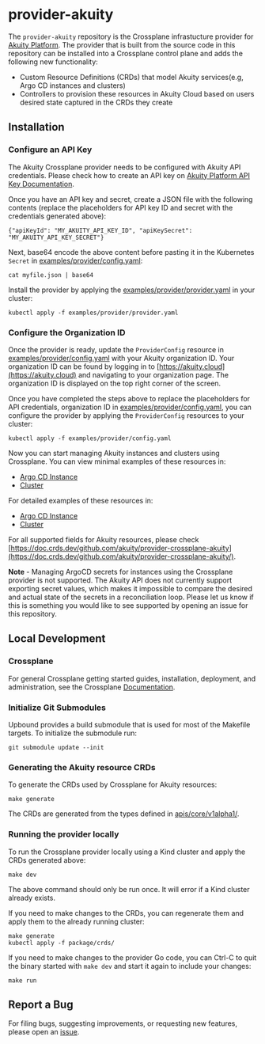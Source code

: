 # provider-akuity

The `provider-akuity` repository is the Crossplane infrastucture provider for
[Akuity Platform](https://akuity.io/akuity-platform/). The provider that is built from the source code
in this repository can be installed into a Crossplane control plane and adds the 
following new functionality:

* Custom Resource Definitions (CRDs) that model Akuity services(e.g, Argo CD instances and clusters)
* Controllers to provision these resources in Akuity Cloud based on users 
desired state captured in the CRDs they create

## Installation

### Configure an API Key
The Akuity Crossplane provider needs to be configured with Akuity API credentials. Please check how to create an API key on  [Akuity Platform API Key Documentation](https://docs.akuity.io/organizations/api-keys). 

Once you have an API key and secret, create a JSON file with the following contents (replace the placeholders for API key 
ID and secret with the credentials generated above):

```
{"apiKeyId": "MY_AKUITY_API_KEY_ID", "apiKeySecret": "MY_AKUITY_API_KEY_SECRET"}
```

Next, base64 encode the above content before pasting it in the Kubernetes `Secret` in [examples/provider/config.yaml](./examples/provider/config.yaml):

```
cat myfile.json | base64
```

Install the provider by applying the [examples/provider/provider.yaml](./examples/provider/provider.yaml) in your cluster:

```
kubectl apply -f examples/provider/provider.yaml
```

### Configure the Organization ID
Once the provider is ready, update the `ProviderConfig` resource in [examples/provider/config.yaml](./examples/provider/config.yaml) with your
Akuity organization ID. Your organization ID can be found by logging in to [https://akuity.cloud](https://akuity.cloud) and
navigating to your organization page. The organization ID is displayed on the top right corner of the screen.

Once you have completed the steps above to replace the placeholders for API credentials, organization ID in
[examples/provider/config.yaml](./examples/provider/config.yaml), you can configure the provider by applying the `ProviderConfig` resources to your cluster:

```
kubectl apply -f examples/provider/config.yaml
```

Now you can start managing Akuity instances and clusters using Crossplane. You can view minimal examples of these resources
in:
- [Argo CD Instance](./examples/instance/basic.yaml)
- [Cluster](./examples/cluster/basic.yaml)

For detailed examples of these resources in:
- [Argo CD Instance](./examples/instance/detailed.yaml)
- [Cluster](./examples/cluster/detailed.yaml)

For all supported fields for Akuity resources, please check [https://doc.crds.dev/github.com/akuity/provider-crossplane-akuity](https://doc.crds.dev/github.com/akuity/provider-crossplane-akuity/).

**Note** - Managing ArgoCD secrets for instances using the Crossplane provider is not supported. The Akuity API does not currently support exporting
secret values, which makes it impossible to compare the desired and actual state of the secrets in a reconciliation loop. Please let us know if this is something
you would like to see supported by opening an issue for this repository.

## Local Development

### Crossplane

For general Crossplane getting started guides, installation, deployment, and administration, see
the Crossplane [Documentation](https://crossplane.io/docs).

### Initialize Git Submodules

Upbound provides a build submodule that is used for most of the Makefile targets. To initialize the
submodule run:

`git submodule update --init`

### Generating the Akuity resource CRDs

To generate the CRDs used by Crossplane for Akuity resources:

`make generate`

The CRDs are generated from the types defined in [apis/core/v1alpha1/](./apis/core/v1alpha1/).

### Running the provider locally

To run the Crossplane provider locally using a Kind cluster and apply the CRDs generated above:

`make dev`

The above command should only be run once. It will error if a Kind cluster already exists.

If you need to make changes to the CRDs, you can regenerate them and apply them to the already
running cluster:

```
make generate
kubectl apply -f package/crds/
```

If you need to make changes to the provider Go code, you can Ctrl-C to quit the binary
started with `make dev` and start it again to include your changes:

`make run`

## Report a Bug

For filing bugs, suggesting improvements, or requesting new features, please
open an [issue](https://github.com/akuityio/provider-crossplane-akuity/issues).
